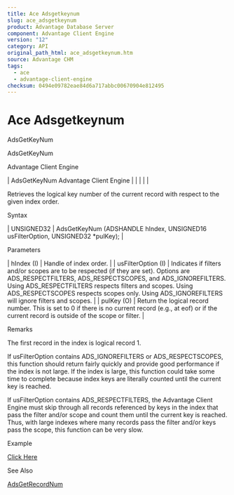 ```yaml
---
title: Ace Adsgetkeynum
slug: ace_adsgetkeynum
product: Advantage Database Server
component: Advantage Client Engine
version: "12"
category: API
original_path_html: ace_adsgetkeynum.htm
source: Advantage CHM
tags:
  - ace
  - advantage-client-engine
checksum: 0494e09782eae84d6a717abbc00670904e812495
---
```


# Ace Adsgetkeynum

AdsGetKeyNum

AdsGetKeyNum

Advantage Client Engine

| AdsGetKeyNum  Advantage Client Engine |  |  |  |  |

Retrieves the logical key number of the current record with respect to the given index order.

Syntax

| UNSIGNED32 | AdsGetKeyNum (ADSHANDLE hIndex,  UNSIGNED16 usFilterOption,  UNSIGNED32 \*pulKey); |

Parameters

| hIndex (I) | Handle of index order. |
| usFilterOption (I) | Indicates if filters and/or scopes are to be respected (if they are set). Options are ADS\_RESPECTFILTERS, ADS\_RESPECTSCOPES, and ADS\_IGNOREFILTERS. Using ADS\_RESPECTFILTERS respects filters and scopes. Using ADS\_RESPECTSCOPES respects scopes only. Using ADS\_IGNOREFILTERS will ignore filters and scopes. |
| pulKey (O) | Return the logical record number. This is set to 0 if there is no current record (e.g., at eof) or if the current record is outside of the scope or filter. |

Remarks

The first record in the index is logical record 1.

If usFilterOption contains ADS\_IGNOREFILTERS or ADS\_RESPECTSCOPES, this function should return fairly quickly and provide good performance if the index is not large. If the index is large, this function could take some time to complete because index keys are literally counted until the current key is reached.

If usFilterOption contains ADS\_RESPECTFILTERS, the Advantage Client Engine must skip through all records referenced by keys in the index that pass the filter and/or scope and count them until the current key is reached. Thus, with large indexes where many records pass the filter and/or keys pass the scope, this function can be very slow.

Example

[Click Here](ace_examples.md#adsgetkeynumexample)

See Also

[AdsGetRecordNum](ace_adsgetrecordnum.md)
